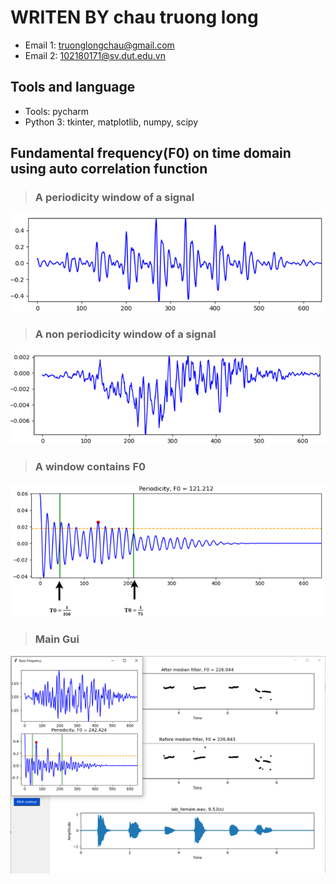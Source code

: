 # WRITEN BY chau truong long

* Email 1: truonglongchau@gmail.com
* Email 2: 102180171@sv.dut.edu.vn
  
## Tools and language

* Tools: pycharm
* Python 3: tkinter, matplotlib, numpy, scipy

## Fundamental frequency(F0) on time domain using auto correlation function

> ### A periodicity window of a signal

![alt text](screenshots/periodicity.png)

> ### A non periodicity window of a signal

![alt text](screenshots/n_periodicity.png)

> ### A window contains F0

![alt text](screenshots/window.png)

> ### Main Gui

![alt text](screenshots/gui.png)
